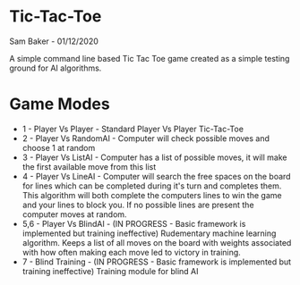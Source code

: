 # Tic-Tac-Toe

Sam Baker - 01/12/2020

 A simple command line based Tic Tac Toe game created as a simple testing ground for AI algorithms.

 # Game Modes
  - 1 - Player Vs Player - Standard Player Vs Player Tic-Tac-Toe
  - 2 - Player Vs RandomAI - Computer will check possible moves and choose 1 at random
  - 3 - Player Vs ListAI - Computer has a list of possible moves, it will make the first available move from this list
  - 4 - Player Vs LineAI - Computer will search the free spaces on the board for lines which can be completed during it's turn and completes them. This algorithm will both complete the computers lines to win the game and your lines to block you. If no possible lines are present the computer moves at random.
  - 5,6 - Player Vs BlindAI - (IN PROGRESS - Basic framework is implemented but training ineffective) Rudementary machine learning algorithm. Keeps a list of all moves on the board with weights associated with how often making each move led to victory in training. 
  - 7 - Blind Training - (IN PROGRESS - Basic framework is implemented but training ineffective) Training module for blind AI